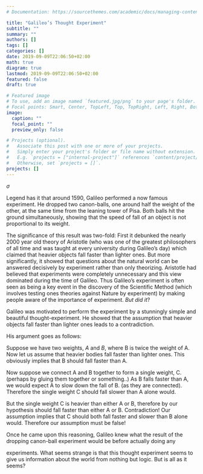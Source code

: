 ```yaml
---
# Documentation: https://sourcethemes.com/academic/docs/managing-content/

title: "Galileo’s Thought Experiment"
subtitle: ""
summary: ""
authors: []
tags: []
categories: []
date: 2019-09-09T22:06:50+02:00
math: true
diagram: true
lastmod: 2019-09-09T22:06:50+02:00
featured: false
draft: true

# Featured image
# To use, add an image named `featured.jpg/png` to your page's folder.
# Focal points: Smart, Center, TopLeft, Top, TopRight, Left, Right, BottomLeft, Bottom, BottomRight.
image:
  caption: ""
  focal_point: ""
  preview_only: false

# Projects (optional).
#   Associate this post with one or more of your projects.
#   Simply enter your project's folder or file name without extension.
#   E.g. `projects = ["internal-project"]` references `content/project/deep-learning/index.md`.
#   Otherwise, set `projects = []`.
projects: []
---
```


$\sigma$

Legend has it that around 1590, Galileo performed a now famous experiment. He dropped two canon-balls, one around half the weight of the other, at the same time from the leaning tower of Pisa. Both balls hit the ground simultaneously, showing that the speed of fall of an object is not proportional to its weight.

The significance of this result was two-fold: First it debunked the nearly 2000 year old theory of Aristotle (who was one of the greatest philosophers of all time and was taught at every university during Galileo’s day) which claimed that heavier objects fall faster than lighter ones. But more significantly, it showed that questions about the natural world can be answered decisively by experiment rather than only theorizing. Aristotle had believed that experiments were completely unnecessary and this view dominated during the time of Galileo. Thus Galileo’s experiment is often seen as being a key event in the discovery of the Scientific Method (which involves testing ones theories against Nature by experiment) by making people aware of the importance of experiment. *But did it*?

Galileo was motivated to perform the experiment by a stunningly simple and beautiful thought-experiment. He showed that the assumption that heavier objects fall faster than lighter ones leads to a contradiction.
 
His argument goes as follows:

Suppose we have two weights, $A$ and $B$, where B is twice the weight of A. Now let us assume that heavier bodies fall faster than lighter ones. This obviously implies that B should fall faster than A.

Now suppose we connect A and B together to form a single weight, C. (perhaps by gluing them together or something..) As B falls faster than A, we would expect A to slow down the fall of B. (as they are connected). Therefore the single weight C should fall slower than A alone would.

But the single weight C is heavier than either A or B, therefore by our hypothesis should fall faster than either A or B. Contradiction! Our assumption implies that C should both fall faster and slower than B alone would. Therefore our assumption must be false!  

Once he came upon this reasoning,  Galileo knew what the result of the dropping canon-ball experiment would be before actually doing any

experiments. What seems strange is that  this thought experiment seems to give us information about the world from nothing but logic. But is all as it seems?